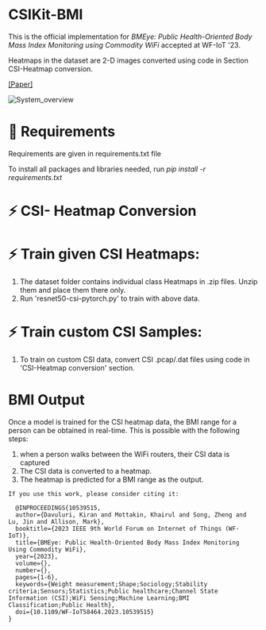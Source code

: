 # CSIKit-BMI

This is the official implementation for _BMEye: Public Health-Oriented Body Mass Index Monitoring using Commodity WiFi_ accepted at WF-IoT '23.

Heatmaps in the dataset are 2-D images converted using code in Section CSI-Heatmap conversion.

[[Paper]](https://drive.google.com/file/d/1uPdt7CdH3Zn_0uXA3-Ol2WQ02ktm_pxr/view?usp=drive_link)

![System_overview](https://github.com/kiran-collab/CSIKit-BMI/assets/75129341/3f5247ee-4578-4411-a27e-04a50d17cf70)

# 🔧 Requirements

Requirements are given in requirements.txt file 

To install all packages and libraries needed, run _pip install -r requirements.txt_

# ⚡ CSI- Heatmap Conversion

# ⚡ Train given CSI Heatmaps:
1. The dataset folder contains individual class Heatmaps in .zip files. Unzip them and place them there only.
2. Run 'resnet50-csi-pytorch.py' to train with above data.

# ⚡ Train custom CSI Samples: 
1. To train on custom CSI data, convert CSI .pcap/.dat files using code in 'CSI-Heatmap conversion' section.

# BMI Output

Once a model is trained for the CSI heatmap data, the BMI range for a person can be obtained in real-time. This is possible with the following steps:
1. when a person walks between the WiFi routers, their CSI data is captured
2. The CSI data is converted to a heatmap.
3. The heatmap is predicted for a BMI range as the output.
   
```
If you use this work, please consider citing it:
 
  @INPROCEEDINGS{10539515,
  author={Davuluri, Kiran and Mottakin, Khairul and Song, Zheng and Lu, Jin and Allison, Mark},
  booktitle={2023 IEEE 9th World Forum on Internet of Things (WF-IoT)}, 
  title={BMEye: Public Health-Oriented Body Mass Index Monitoring Using Commodity WiFi}, 
  year={2023}, 
  volume={}, 
  number={}, 
  pages={1-6}, 
  keywords={Weight measurement;Shape;Sociology;Stability criteria;Sensors;Statistics;Public healthcare;Channel State Information (CSI);WiFi Sensing;Machine Learning;BMI Classification;Public Health}, 
  doi={10.1109/WF-IoT58464.2023.10539515}
}
```
